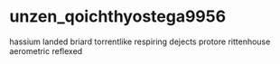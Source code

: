 # unzen_qoichthyostega9956
hassium landed briard torrentlike respiring dejects protore rittenhouse aerometric reflexed 
